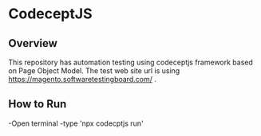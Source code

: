 # CodeceptJS

## Overview
This repository has automation testing using codeceptjs framework based on Page Object Model. The test web site url is using https://magento.softwaretestingboard.com/ .

## How to Run
-Open terminal
-type 'npx codecptjs run'

